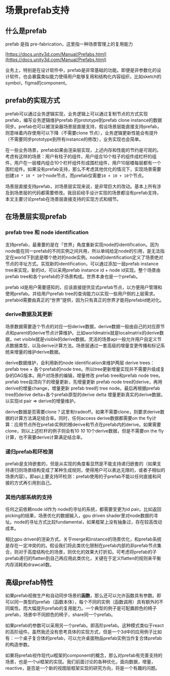 
# 场景prefab支持

## 什么是prefab

prefab 是指 pre-fabrication，这里指一种场景管理上的复用能力

[https://docs.unity3d.com/Manual/Prefabs.html](https://docs.unity3d.com/Manual/Prefabs.html)

业务上，特别是在设计软件中，prefab是非常基础的功能。即便是非参数化的设计软件，也会暴露类似能力使得用户能够复用和结构化内容组织，比如sketch的symbol，figma的component。

## prefab的实现方式

prefab可以通过业务逻辑实现，业务逻辑上可以通过复制节点的方式实现prefab，编写业务逻辑维护prefab 的prototype到prefab clone instance的数据同步。prefab也可以被渲染器场景层直接支持，假设场景层能直接支持prefab，则意味着内存使用可以下降（不需要clone 节点），业务逻辑更新性能会有提升（不需要同步prototype到所有instance的修改），业务实现也会简单。

在一些业务场景，prefab如果由渲染层实现，上述内存和性能的节约是可观的。考虑有这样的场景：用户有柱子的组件，用户组合10个柱子的组件成栏杆的组件，用户在一层楼内组合10个栏杆组件形成围栏组件，用户10层楼每层都有一个围栏组件。如果没有prefab支持，那么不考虑其他优化的情况下，实现场景需要创建`10 * 10 * 10`个node节点，而prefab仅需要`10 + 10 + 10`个节点。

场景层直接支持prefab，对场景层实现来说，是非常巨大的改动。基本上所有涉及到场景层的代码都需要修改。我目前经手设计实现的场景都没有prefab支持，本文主要讨论prefab在场景层直接支持的实现方式和细节。

## 在场景层实现prefab

### prefab tree 和 node identification

支持prefab，最重要的是在「世界」角度重新实现node的identification。因为node能在同一prefab的不同实例之间共用，所以单纯给定node的引用，是无法指定在world下到底是哪个绝对的node实例。node的identification定义了场景绝对节点的寻址方式。实现新的identification，可以通过添加一层prefab instance tree来实现，新的id，可以采用prefab instance id + node id实现。整个场景由prefab tree和各个prefab的子场景构成。世界本身也是一个prefab。

prefab id是用户需要感知的，应该直接提供显式prefab节点，以方便用户管理和使用prefab。并给用户prefab tree的查询能力以实现一些用户侧的上层需求。 prefabid需要由真正的“世界”提供，因为只有真正的世界才能将prefabid绝对化。

### derive数据及其更新

场景数据需要逐个节点的对应一份derive数据，derive数据一般由自己的对应原节点和parent的derive节点计算维护。比如worldmatrix就是localmatrix的derive数据，net visible就是visible的derive数据。灵活的场景api一般允许用户自定义节点数据类型，以及derive计算方法。场景层通过一套高级的增量变更传播和标记系统来增量的维护derive数据。

derive数据维护，会利用新的node identification来维护两层 derive trees： prefab tree + 各个prefab的node tree。所以tree更新增量实现并不需要升级成复杂的DAG版本。用户对场景的编辑，增量修改 prefab tree和prefab node tree。prefab tree自顶向下的增量更新，先增量更新 prefab node tree的derive，再用derive的增量change，增量更新 prefab tree的 tree node。最后再根据prefab tree的derive delta+各个prefab原型的derive delta 增量更新真实的derive数据，以实现id pair ⇒ derive的增量维护。

derive数据是否需要clone？这里有tradeoff。如果不需要clone，则要求derive数据的计算方法满足结合率。同时，任何access derive数据都需要on the fly计算：应用节点所在prefab实例的根derive和节点在prefab内的derive。如果需要clone，则以上述栏杆的例子则会有10 *10* 10个derive数据，但是不需要on the fly计算，也不需要derive计算满足结合率。

### 递归prefab和环检测

prefab是支持嵌套的，但是从实现的角度看显然是不能支持递归嵌套的（如果支持递归则场景结构变成了某种生成规则，使得用户可以表达无限的，或者子相似的场景内容）。即api上要支持环检测：prefab使用的子prefab不能以任何直接和间接的方式再引用到自己。

### 其他内部系统的支持

任何之前依赖node id作为 node的寻址的系统，都需要变更为id pair。比如返回picking的结果，场景优化的数据输入，gpu driven shader里对node数据的寻址。node的寻址方式比较fundamental，如果框架上没有抽象过，存在较高改动成本。

相比gpu driven的渲染方式，关于merge和instance的场景优化，和prefab系统是存在一定冲突的的。假设我们将此类优化限制在prefab内部的非prefab节点集合，则对于高度结构化的场景，则优化的效果大打折扣。可考虑将prefab的子prefab递归的flatten到自己再应用此类优化，关键在于定义flatten的规则来平衡内存消耗和drawcall数。

## 高级prefab特性

如果prefab视做生产和自动同步场景的**函数**，那么还可以允许函数具有参数。即可以同一类型的prefab（函数本体），每个不同的实例（函数调用）具有额外的不同属性。而大幅提升prefab的复用能力。一个典型的例子是可配置颜色的椅子prefab，场景中不同颜色的椅子，share同一个prefab。

如果prefab的参数可以采用另一个prefab。即高阶prefab。这种模式类似于react的高阶组件。虽然我还没有思考具体的实现方式，但是一个3d中的应用例子比如有：一个桌子复合体的prefab，可以允许桌面物品prefab实例当作复合体prefab的构造参数。

如果将prefab视作现代ui框架的component的概念，那么对prefab有完善支持的场景，也是一个ui框架的实现。我们前面讨论的各种优化，面向数据，增量，reactive，是否是一个新的视图层框架实现的研究方向，将是一个有趣的问题。
